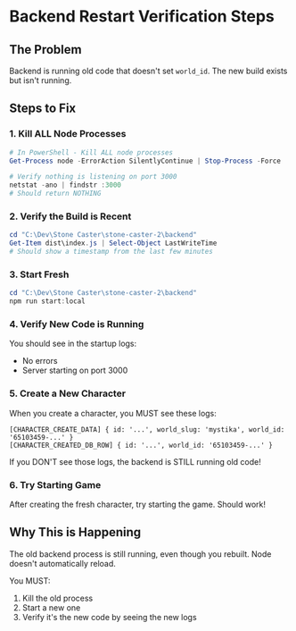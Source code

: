 # Backend Restart Verification Steps

## The Problem
Backend is running old code that doesn't set `world_id`. The new build exists but isn't running.

## Steps to Fix

### 1. Kill ALL Node Processes
```powershell
# In PowerShell - Kill ALL node processes
Get-Process node -ErrorAction SilentlyContinue | Stop-Process -Force

# Verify nothing is listening on port 3000
netstat -ano | findstr :3000
# Should return NOTHING
```

### 2. Verify the Build is Recent
```powershell
cd "C:\Dev\Stone Caster\stone-caster-2\backend"
Get-Item dist\index.js | Select-Object LastWriteTime
# Should show a timestamp from the last few minutes
```

### 3. Start Fresh
```powershell
cd "C:\Dev\Stone Caster\stone-caster-2\backend"
npm run start:local
```

### 4. Verify New Code is Running
You should see in the startup logs:
- No errors
- Server starting on port 3000

### 5. Create a New Character
When you create a character, you MUST see these logs:
```
[CHARACTER_CREATE_DATA] { id: '...', world_slug: 'mystika', world_id: '65103459-...' }
[CHARACTER_CREATED_DB_ROW] { id: '...', world_id: '65103459-...' }
```

If you DON'T see those logs, the backend is STILL running old code!

### 6. Try Starting Game
After creating the fresh character, try starting the game. Should work!

## Why This is Happening

The old backend process is still running, even though you rebuilt. Node doesn't automatically reload.

You MUST:
1. Kill the old process
2. Start a new one
3. Verify it's the new code by seeing the new logs

